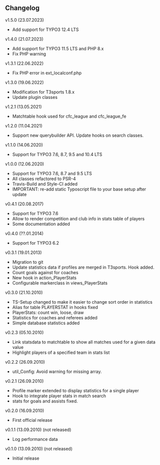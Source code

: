 
Changelog
----------

v1.5.0 (23.07.2023)
 * Add support for TYPO3 12.4 LTS

v1.4.0 (21.07.2023)
 * Add support for TYPO3 11.5 LTS and PHP 8.x
 * Fix PHP warning

v1.3.1 (22.06.2022)
 * Fix PHP error in ext_localconf.php

v1.3.0 (19.06.2022)
 * Modification for T3sports 1.8.x
 * Update plugin classes

v1.2.1 (13.05.2021)
 * Matchtable hook used for cfc_league and cfc_league_fe

v1.2.0 (11.04.2021)
 * Support new querybuilder API. Update hooks on search classes.

v1.1.0 (14.06.2020)
 * Support for TYPO3 7.6, 8.7, 9.5 and 10.4 LTS

v1.0.0 (12.06.2020)
 * Support for TYPO3 7.6, 8.7 and 9.5 LTS
 * All classes refactored to PSR-4
 * Travis-Build and Style-CI added
 * IMPORTANT: re-add static Typoscript file to your base setup after update

v0.4.1 (20.08.2017)
 * Support for TYPO3 7.6
 * Allow to render competition and club info in stats table of players
 * Some documentation added

v0.4.0 (??.01.2014)
 * Support for TYPO3 6.2

v0.3.1 (19.01.2013)
 * Migration to git
 * Update statistics data if profiles are merged in T3sports. Hook added.
 * Count goals against for coaches
 * New hook in action_PlayerStats
 * Configurable markerclass in views_PlayerStats

v0.3.0 (21.10.2010)
 * TS-Setup changed to make it easier to change sort order in statistics
 * Alias for table PLAYERSTAT in hooks fixed
 * PlayerStats: count win, loose, draw
 * Statistics for coaches and referees added
 * Simple database statistics added

v0.2.3 (05.10.2010)
 * Link statsdata to matchtable to show all matches used for a given data value
 * Highlight players of a specified team in stats list

v0.2.2 (26.09.2010)
 * util_Config: Avoid warning for missing array.

v0.2.1 (26.09.2010)
 * Profile marker extended to display statistics for a single player
 * Hook to integrate player stats in match search
 * stats for goals and assists fixed.

v0.2.0 (16.09.2010)
 * First official release

v0.1.1 (13.09.2010) (not released)
 * Log performance data

v0.1.0 (13.09.2010) (not released)
 * Initial release
